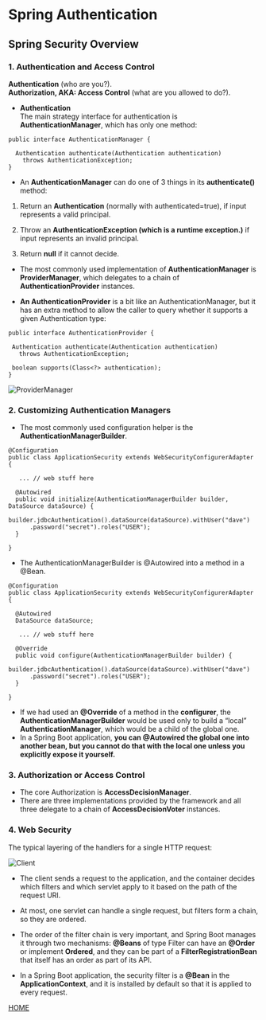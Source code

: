 # **Spring Authentication**

## **Spring Security Overview**

### **1. Authentication and Access Control**

**Authentication** (who are you?).  
**Authorization, AKA: Access Control** (what are you allowed to do?).

- **Authentication**  
The main strategy interface for authentication is **AuthenticationManager**, which has only one method:

```
public interface AuthenticationManager {

  Authentication authenticate(Authentication authentication)
    throws AuthenticationException;
}
```

- An **AuthenticationManager** can do one of 3 things in its **authenticate()** method:

1. Return an **Authentication** (normally with authenticated=true), if input represents a valid principal.

2. Throw an **AuthenticationException (which is a runtime exception.)** if input represents an invalid principal.

3. Return **null** if it cannot decide.

- The most commonly used implementation of **AuthenticationManager** is **ProviderManager**, which delegates to a chain of **AuthenticationProvider** instances.

- **An AuthenticationProvider** is a bit like an AuthenticationManager, but it has an extra method to allow the caller to query whether it supports a given Authentication type:

```
public interface AuthenticationProvider {

 Authentication authenticate(Authentication authentication)
   throws AuthenticationException;

 boolean supports(Class<?> authentication);
}
```

![ProviderManager](https://github.com/spring-guides/top-spring-security-architecture/raw/main/images/authentication.png)

### **2. Customizing Authentication Managers**

- The most commonly used configuration helper is the **AuthenticationManagerBuilder**.

```
@Configuration
public class ApplicationSecurity extends WebSecurityConfigurerAdapter {

   ... // web stuff here

  @Autowired
  public void initialize(AuthenticationManagerBuilder builder, DataSource dataSource) {
    builder.jdbcAuthentication().dataSource(dataSource).withUser("dave")
      .password("secret").roles("USER");
  }

}
```

- The AuthenticationManagerBuilder is @Autowired into a method in a @Bean.

```
@Configuration
public class ApplicationSecurity extends WebSecurityConfigurerAdapter {

  @Autowired
  DataSource dataSource;

   ... // web stuff here

  @Override
  public void configure(AuthenticationManagerBuilder builder) {
    builder.jdbcAuthentication().dataSource(dataSource).withUser("dave")
      .password("secret").roles("USER");
  }

}
```

- If we had used an **@Override** of a method in the **configurer**, the **AuthenticationManagerBuilder** would be used only to build a “local” **AuthenticationManager**, which would be a child of the global one.
- In a Spring Boot application, **you can @Autowired the global one into another bean, but you cannot do that with the local one unless you explicitly expose it yourself.**

### **3. Authorization or Access Control**

- The core Authorization is **AccessDecisionManager**.
- There are three implementations provided by the framework and all three delegate to a chain of **AccessDecisionVoter** instances.

### **4. Web Security**

The typical layering of the handlers for a single HTTP request:

![Client](https://github.com/spring-guides/top-spring-security-architecture/raw/main/images/filters.png)

- The client sends a request to the application, and the container decides which filters and which servlet apply to it based on the path of the request URI.

- At most, one servlet can handle a single request, but filters form a chain, so they are ordered.

- The order of the filter chain is very important, and Spring Boot manages it through two mechanisms: **@Beans** of type Filter can have an **@Order** or implement **Ordered**, and they can be part of a **FilterRegistrationBean** that itself has an order as part of its API.

- In a Spring Boot application, the security filter is a **@Bean** in the **ApplicationContext**, and it is installed by default so that it is applied to every request.


[HOME](https://malkhaleel88.github.io/reading-notes)

